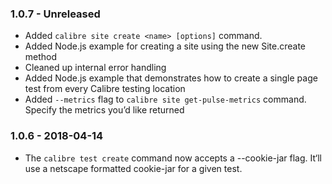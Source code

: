 ### 1.0.7 - Unreleased

* Added `calibre site create <name> [options]` command.
* Added Node.js example for creating a site using the new Site.create method
* Cleaned up internal error handling
* Added Node.js example that demonstrates how to create a single page test from every Calibre testing location
* Added `--metrics` flag to `calibre site get-pulse-metrics` command. Specify the metrics you’d like returned

### 1.0.6 - 2018-04-14

* The `calibre test create` command now accepts a --cookie-jar flag. It‘ll use a netscape formatted cookie-jar for a given test.
